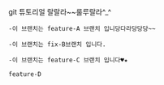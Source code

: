 
git 튜토리얼 랄랄라~~룰루랄라^_^  

	-이 브랜치는 feature-A 브랜치 입니당다라당당당~~ 

 	-이 브랜치는 fix-B브랜치 입니다.

	-이 브랜치는 feature-C 브랜치 입니다♥★
	
	feature-D
 
